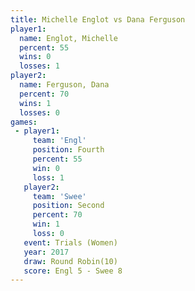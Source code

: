 ```yaml
---
title: Michelle Englot vs Dana Ferguson
player1:                
  name: Englot, Michelle
  percent: 55           
  wins: 0               
  losses: 1             
player2:                
  name: Ferguson, Dana  
  percent: 70           
  wins: 1               
  losses: 0             
games:
 - player1:          
     team: 'Engl'    
     position: Fourth
     percent: 55     
     win: 0          
     loss: 1         
   player2:          
     team: 'Swee'    
     position: Second
     percent: 70     
     win: 1          
     loss: 0         
   event: Trials (Women) 
   year: 2017            
   draw: Round Robin(10) 
   score: Engl 5 - Swee 8
---
```

